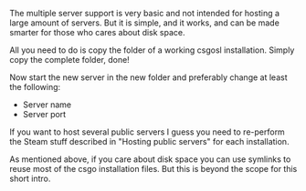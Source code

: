 The multiple server support is very basic and not intended for hosting a large amount of servers. But it is simple, and it works, and can be made smarter for those who cares about disk space.

All you need to do is copy the folder of a working csgosl installation. Simply copy the complete folder, done!

Now start the new server in the new folder and preferably change at least the following:
* Server name
* Server port

If you want to host several public servers I guess you need to re-perform the Steam stuff described in "Hosting public servers" for each installation.

As mentioned above, if you care about disk space you can use symlinks to reuse most of the csgo installation files. But this is beyond the scope for this short intro.